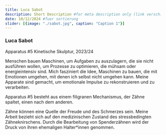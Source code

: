 ```yaml
---
title: Luca Sabot 
description: Short Description #for meta description only (link verschicken etc. nicht auf der seite zu sehen)
date: 10/12/2024 #fuer sortierung
slider: [{image: "./sabot.jpg", caption: "Caption 1"}]
---
```


### Luca Sabot
Apparatus #5
Kinetische Skulptur, 2023/24

Menschen bauen Maschinen, um Aufgaben zu auszulagern, die sie nicht ausführen wollen, um Prozesse zu optimieren, die mühsam oder energieintensiv sind. Mich fasziniert die Idee, Maschinen zu bauen, die mit Emotionen umgehen, mit denen ich selbst nicht umgehen kann. Meine Apparate sind gemacht, um emotionale Impulse zu rekonstruieren und zu verarbeiten.

Apparatus #5 besteht aus einem filigranen Mechanismus, der Zähne spaltet, einen nach dem anderen. 

Zähne können eine Quelle der Freude und des Schmerzes sein. Meine Arbeit bezieht sich auf den medizinischen Zustand des stressbedingten Zähneknirschens. Durch die Bearbeitung von Spenderzähnen wird der Druck von ihren ehemaligen Halter*innen genommen.

